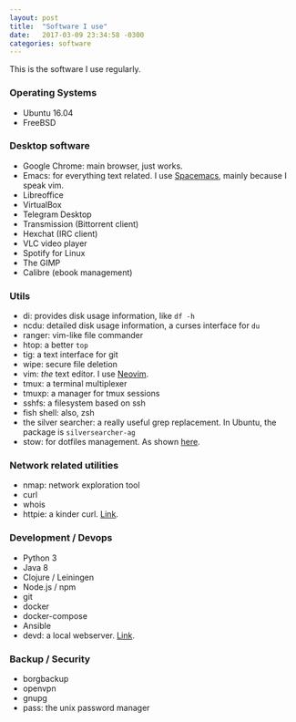 ```yaml
---
layout: post
title:  "Software I use"
date:   2017-03-09 23:34:58 -0300
categories: software
---
```

This is the software I use regularly.

### Operating Systems
  * Ubuntu 16.04
  * FreeBSD

### Desktop software
  * Google Chrome: main browser, just works.
  * Emacs: for everything text related. I use [Spacemacs](http://spacemacs.org/), mainly because I speak vim.
  * Libreoffice
  * VirtualBox
  * Telegram Desktop
  * Transmission (Bittorrent client)
  * Hexchat (IRC client)
  * VLC video player
  * Spotify for Linux
  * The GIMP
  * Calibre (ebook management)

### Utils
  * di: provides disk usage information, like ```df -h```
  * ncdu: detailed disk usage information, a curses interface for ```du```
  * ranger: vim-like file commander
  * htop: a better ```top```
  * tig: a text interface for git
  * wipe: secure file deletion
  * vim: *the* text editor. I use [Neovim](https://neovim.io/).
  * tmux: a terminal multiplexer
  * tmuxp: a manager for tmux sessions
  * sshfs: a filesystem based on ssh
  * fish shell: also, zsh
  * the silver searcher: a really useful grep replacement. In Ubuntu, the package is ```silversearcher-ag```
  * stow: for dotfiles management. As shown [here](http://brandon.invergo.net/news/2012-05-26-using-gnu-stow-to-manage-your-dotfiles.html).

### Network related utilities
  * nmap: network exploration tool
  * curl 
  * whois
  * httpie: a kinder curl. [Link](https://httpie.org/).

### Development / Devops
  * Python 3
  * Java 8
  * Clojure / Leiningen
  * Node.js / npm
  * git
  * docker
  * docker-compose
  * Ansible
  * devd: a local webserver. [Link](https://github.com/cortesi/devd).

### Backup / Security
  * borgbackup
  * openvpn
  * gnupg
  * pass: the unix password manager

